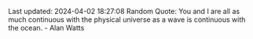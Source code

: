 Last updated: 2024-04-02 18:27:08
Random Quote: You and I are all as much continuous with the physical universe as a wave is continuous with the ocean. - Alan Watts